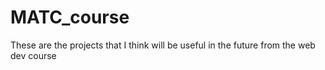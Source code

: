 # MATC_course

These are the projects that I think will be useful in the future from the web dev course
